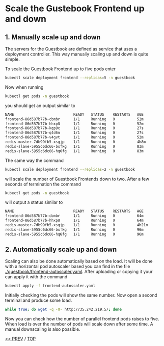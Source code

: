 # Scale the Gustebook Frontend up and down

## 1. Manually scale up and down

The servers for the Guestbook are defined as service that uses a deployment controller. This way manually scaling up and down is quite simple.

To scale the Guestbook Frontend up to five pods enter

```sh
kubectl scale deployment frontend --replicas=5 -n guestbook
```

Now when running

```sh
kubectl get pods -n guestbook
```

you should get an output similar to

```sh
NAME                           READY   STATUS    RESTARTS   AGE
frontend-86d587b77b-cbmbr      1/1     Running   0          52m
frontend-86d587b77b-hhxp8      1/1     Running   0          52m
frontend-86d587b77b-kqp9c      1/1     Running   0          27s
frontend-86d587b77b-q4d6n      1/1     Running   0          27s
frontend-86d587b77b-v4gvt      1/1     Running   0          52m
redis-master-7db99fb5-xsgjp    1/1     Running   0          4h8m
redis-slave-5955c6dc66-bxfkg   1/1     Running   0          83m
redis-slave-5955c6dc66-hq6fg   1/1     Running   0          83m
```

The same way the command

```sh
kubectl scale deployment frontend --replicas=2 -n guestbook
```

will scale the number of Guestbook Frontends down to two. After a few seconds of termination the command

```sh
kubectl get pods -n guestbook
```

will output a status similar to

```sh
NAME                           READY   STATUS    RESTARTS   AGE
frontend-86d587b77b-cbmbr      1/1     Running   0          64m
frontend-86d587b77b-hhxp8      1/1     Running   0          64m
redis-master-7db99fb5-xsgjp    1/1     Running   0          4h21m
redis-slave-5955c6dc66-bxfkg   1/1     Running   0          96m
redis-slave-5955c6dc66-hq6fg   1/1     Running   0          96m
```

## 2. Automatically scale up and down

Scaling can also be done automatically based on the load. It will be done with a horizontal pod autoscaler based you can find in the file [./guestbook/frontend-autoscaler.yaml](./guestbook/frontend-autoscaler.yaml). After uploading or copying it your can apply it with the command

```sh
kubectl apply -f frontend-autoscaler.yaml
```

Initially checking the pods will show the same number. Now open a second terminal and produce some load.

```sh
while true; do wget -q -O- http://35.242.219.5/; done
```

Now you can check how the number of parallel frontend pods raises to five. When load is over the number of pods will scale down after some time. A manual downscaling is also possible.

[<< PREV](./03_deploy_guestbook.md) / [TOP](./README.md)
